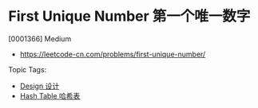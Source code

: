 # First Unique Number 第一个唯一数字

[0001366] Medium

- https://leetcode-cn.com/problems/first-unique-number/

Topic Tags:

- [Design 设计](https://leetcode-cn.com/tag/design/)
- [Hash Table 哈希表](https://leetcode-cn.com/tag/hash-table/)
